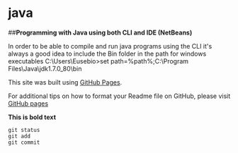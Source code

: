 # java
##**Programming with Java using both CLI and IDE (NetBeans)**

In order to be able to compile and run java programs using the CLI it's always a good idea to include the Bin folder in the path for windows executables
C:\Users\Eusebio>set path=%path%;C:\Program Files\Java\jdk1.7.0_80\bin

This site was built using [GitHub Pages](https://pages.github.com/).

For additional tips on how to format your Readme file on GitHub, please visit [GitHub pages](https://help.github.com/en/articles/basic-writing-and-formatting-syntax#links)

**This is bold text**

```
git status
git add
git commit
```
